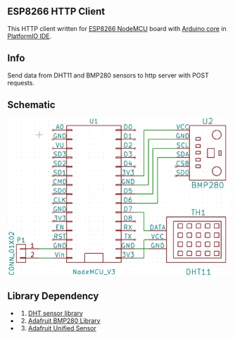 ##	ESP8266 HTTP Client

This HTTP client written for [ESP8266 NodeMCU](http://nodemcu.com/index_en.html) board with [Arduino core](https://github.com/esp8266/Arduino) in [PlatformIO IDE](http://platformio.org/).

## Info

Send data from DHT11 and BMP280 sensors to http server with POST requests.

## Schematic

![Schematic](/schematic.png?raw=true "Schematic")

## Library Dependency

- 1. [DHT sensor library](https://github.com/adafruit/DHT-sensor-library)
- 2. [Adafruit BMP280 Library](https://github.com/adafruit/Adafruit_BMP280_Library)
- 3. [Adafruit Unified Sensor](https://github.com/adafruit/Adafruit_Sensor)
